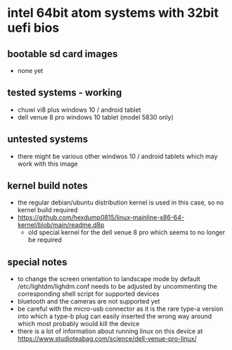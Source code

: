 # intel 64bit atom systems with 32bit uefi bios

## bootable sd card images

- none yet

## tested systems - working

- chuwi vi8 plus windows 10 / android tablet
- dell venue 8 pro windows 10 tablet (model 5830 only)

## untested systems

- there might be various other windwos 10 / android tablets which may work with this image

## kernel build notes

- the regular debian/ubuntu distribution kernel is used in this case, so no kernel build required
- https://github.com/hexdump0815/linux-mainline-x86-64-kernel/blob/main/readme.d8p
  - old special kernel for the dell venue 8 pro which seems to no longer be required

## special notes

- to change the screen orientation to landscape mode by default /etc/lightdm/lighdm.conf needs to be adjusted by uncommenting the corresponding shell script for supported devices
- bluetooth and the cameras are not supported yet
- be careful with the micro-usb connector as it is the rare type-a version into which a type-b plug can easily inserted the wrong way around which most probably would kill the device
- there is a lot of information about running linux on this device at https://www.studioteabag.com/science/dell-venue-pro-linux/
